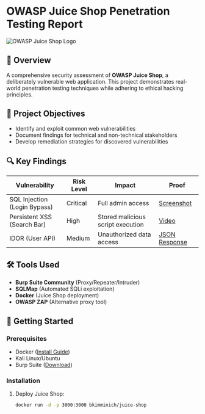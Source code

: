 # OWASP Juice Shop Penetration Testing Report

![OWASP Juice Shop Logo](https://raw.githubusercontent.com/juice-shop/juice-shop/master/frontend/src/assets/public/images/JuiceShop_Logo.png)

## 📜 Overview
A comprehensive security assessment of **OWASP Juice Shop**, a deliberately vulnerable web application. This project demonstrates real-world penetration testing techniques while adhering to ethical hacking principles.

## 🎯 Project Objectives
- Identify and exploit common web vulnerabilities
- Document findings for technical and non-technical stakeholders
- Develop remediation strategies for discovered vulnerabilities

## 🔍 Key Findings
| Vulnerability               | Risk Level | Impact                          | Proof |
|-----------------------------|------------|---------------------------------|-------|
| SQL Injection (Login Bypass)| Critical   | Full admin access               | [Screenshot](report/screenshots/sqli_login.png) |
| Persistent XSS (Search Bar) | High       | Stored malicious script execution | [Video](report/proofs/xss_demo.mp4) |
| IDOR (User API)             | Medium     | Unauthorized data access        | [JSON Response](report/data/user_2.json) |

## 🛠️ Tools Used
- **Burp Suite Community** (Proxy/Repeater/Intruder)
- **SQLMap** (Automated SQLi exploitation)
- **Docker** (Juice Shop deployment)
- **OWASP ZAP** (Alternative proxy tool)

## 🚀 Getting Started
### Prerequisites
- Docker ([Install Guide](https://docs.docker.com/get-docker/))
- Kali Linux/Ubuntu
- Burp Suite ([Download](https://portswigger.net/burp/communitydownload))

### Installation
1. Deploy Juice Shop:
   ```bash
   docker run -d -p 3000:3000 bkimminich/juice-shop
